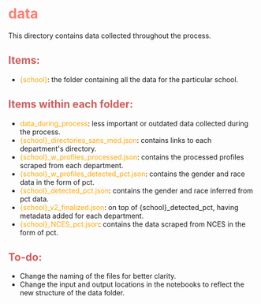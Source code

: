# <font color="Salmon">data</font>

This directory contains data collected throughout the process.

## <font color="IndianRed">Items:</font>
- <font color="orange">{school}</font>: the folder containing all the data for the particular school.

## <font color="IndianRed">Items within each folder:</font>
- <font color="orange">data_during_process</font>: less important or outdated data collected during the process.
- <font color="orange">{school}_directories_sans_med.json</font>: contains links to each department's directory.
- <font color="orange">{school}_w_profiles_processed.json</font>: contains the processed profiles scraped from each department.
- <font color="orange">{school}_w_profiles_detected_pct.json</font>: contains the gender and race data in the form of pct.
- <font color="orange">{school}_detected_pct.json</font>: contains the gender and race inferred from pct data.
- <font color="orange">{school}_v2_finalized.json</font>: on top of {school}_detected_pct, having metadata added for each department.
- <font color="orange">{school}_NCES_pct.json</font>: contains the data scraped from NCES in the form of pct.

## <font color="IndianRed">To-do:</font>
- Change the naming of the files for better clarity.
- Change the input and output locations in the notebooks to reflect the new structure of the data folder.
